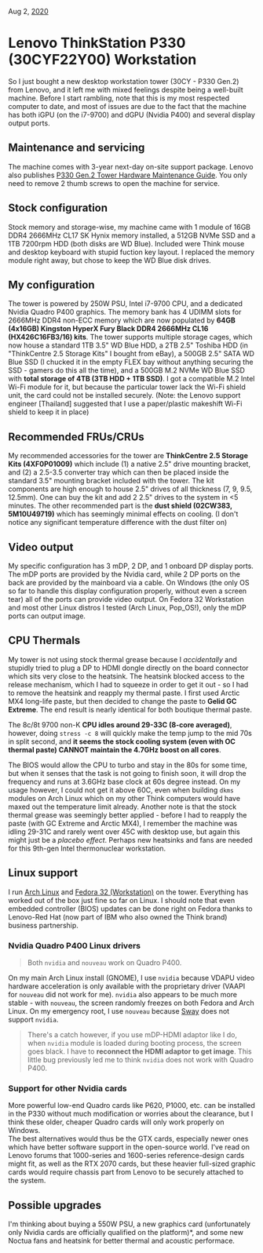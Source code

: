 Aug 2, [2020](/blog/2020/)
# Lenovo ThinkStation P330 (30CYF22Y00) Workstation
So I just bought a new desktop workstation tower (30CY - P330 Gen.2) from Lenovo, and it left me with mixed feelings despite being a well-built machine. Before I start rambling, note that this is my most respected computer to date, and most of issues are due to the fact that the machine has both iGPU (on the i7-9700) and dGPU (Nvidia P400) and several display output ports.
## Maintenance and servicing
The machine comes with 3-year next-day on-site support package. Lenovo also publishes [P330 Gen.2 Tower Hardware Maintenance Guide](https://download.lenovo.com/pccbbs/thinkcentre_pdf/p330_2nd_gen_tower_hmm.pdf). You only need to remove 2 thumb screws to open the machine for service.
## Stock configuration
Stock memory and storage-wise, my machine came with 1 module of 16GB DDR4 2666MHz CL17 SK Hynix memory installed, a 512GB NVMe SSD and a 1TB 7200rpm HDD (both disks are WD Blue). Included were Think mouse and desktop keyboard with stupid fuction key layout. I replaced the memory module right away, but chose to keep the WD Blue disk drives.
## My configuration
The tower is powered by 250W PSU, Intel i7-9700 CPU, and a dedicated Nvidia Quadro P400 graphics. The memory bank has 4 UDIMM slots for 2666MHz DDR4 non-ECC memory which are now populated by **64GB (4x16GB) Kingston HyperX Fury Black DDR4 2666MHz CL16 (HX426C16FB3/16) kits**. The tower supports multiple storage cages, which now house a standard 1TB 3.5" WD Blue HDD, a 2TB 2.5" Toshiba HDD (in "ThinkCentre 2.5 Storage Kits" I bought from eBay), a 500GB 2.5" SATA WD Blue SSD (I chucked it in the empty FLEX bay without anything securing the SSD - gamers do this all the time), and a 500GB M.2 NVMe WD Blue SSD with **total storage of 4TB (3TB HDD + 1TB SSD)**. I got a compatible M.2 Intel Wi-Fi module for it, but because the particular tower lack the Wi-Fi shield unit, the card could not be installed securely. (Note: the Lenovo support engineer [Thailand] suggested that I use a paper/plastic makeshift Wi-Fi shield to keep it in place)
## Recommended FRUs/CRUs
My recommended accessories for the tower are **ThinkCentre 2.5 Storage Kits (4XF0P01009)** which include (1) a native 2.5" drive mounting bracket, and (2) a 2.5-3.5 converter tray which can then be placed inside the standard 3.5" mounting bracket included with the tower. The kit components are high enough to house 2.5" drives of all thickness (7, 9, 9.5, 12.5mm). One can buy the kit and add 2 2.5" drives to the system in <5 minutes. The other recommended part is the **dust shield (02CW383, 5M10U49719)** which has seemingly minimal effects on cooling. (I don't notice any significant temperature difference with the dust filter on)
## Video output
My specific configuration has 3 mDP, 2 DP, and 1 onboard DP display ports. The mDP ports are provided by the Nvidia card, while 2 DP ports on the back are provided by the mainboard via a cable. On Windows (the only OS so far to handle this display configuration properly, without even a screen tear) all of the ports can provide video output. On Fedora 32 Workstation and most other Linux distros I tested (Arch Linux, Pop_OS!), only the mDP ports can output image.
## CPU Thermals
My tower is not using stock thermal grease because I *accidentally* and stupidly tried to plug a DP to HDMI dongle directly on the board connector which sits very close to the heatsink. The heatsink blocked access to the release mechanism, which I had to squeeze in order to get it out - so I had to remove the heatsink and reapply my thermal paste. I first used Arctic MX4 long-life paste, but then decided to change the paste to **Gelid GC Extreme**. The end result is nearly identical for both boutique thermal paste.

The 8c/8t 9700 non-K **CPU idles around 29-33C (8-core averaged)**, however, doing `stress -c 8` will quickly make the temp jump to the mid 70s in split second, and **it seems the stock cooling system (even with OC thermal paste) CANNOT maintain the 4.7GHz boost on all cores**.

The BIOS would allow the CPU to turbo and stay in the 80s for some time, but when it senses that the task is not going to finish soon, it will drop the frequency and runs at 3.6GHz base clock at 60s degree instead. On my usage however, I could not get it above 60C, even when building `dkms` modules on Arch Linux which on my other Think computers would have maxed out the temperature limit already. Another note is that the stock thermal grease was seemingly better applied - before I had to reapply the paste (with GC Extreme and Arctic MX4), I remember the machine was idling 29-31C and rarely went over 45C with desktop use, but again this might just be a *placebo effect*. Perhaps new heatsinks and fans are needed for this 9th-gen Intel thermonuclear workstation.
## Linux support
I run [Arch Linux](https://archlinux.org) and [Fedora 32 (Workstation)](https://getfedora.org) on the tower. Everything has worked out of the box just fine so far on Linux. I should note that even embedded controller (BIOS) updates can be done right on Fedora thanks to Lenovo-Red Hat (now part of IBM who also owned the Think brand) business partnership.
### Nvidia Quadro P400 Linux drivers
> Both `nvidia` and `nouveau` work on Quadro P400.

On my main Arch Linux install (GNOME), I use `nvidia` because VDAPU video hardware acceleration is only available with the proprietary driver (VAAPI for `nouveau` did not work for me). `nvidia` also appears to be much more stable - with `nouveau`, the screen randomly freezes on both Fedora and Arch Linux. On my emergency root, I use `nouveau` because [Sway](https://swaywm.org/) does not support `nvidia`.

> There's a catch however, if you use mDP-HDMI adaptor like I do, when `nvidia` module is loaded during booting process, the screen goes black. I have to **reconnect the HDMI adaptor to get image**. This little bug previously led me to think `nvidia` does not work with Quadro P400.

### Support for other Nvidia cards
More powerful low-end Quadro cards like P620, P1000, etc. can be installed in the P330 without much modification or worries about the clearance, but I think these older, cheaper Quadro cards will only work properly on Windows.  
The best alternatives would thus be the GTX cards, especially newer ones which have better software support in the open-source world. I've read on Lenovo forums that 1000-series and 1600-series reference-design cards might fit, as well as the RTX 2070 cards, but these heavier full-sized graphic cards would require chassis part from Lenovo to be securely attached to the system.
## Possible upgrades
I'm thinking about buying a 550W PSU, a new graphics card (unfortunately only Nvidia cards are officially qualified on the platform)*, and some new Noctua fans and heatsink for better thermal and acoustic performace.
